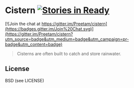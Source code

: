 Cistern [![Stories in Ready](https://badge.waffle.io/preetamjinka/cistern.png?label=ready&title=Ready)](https://waffle.io/preetamjinka/cistern)
===

[![Join the chat at https://gitter.im/Preetam/cistern](https://badges.gitter.im/Join%20Chat.svg)](https://gitter.im/Preetam/cistern?utm_source=badge&utm_medium=badge&utm_campaign=pr-badge&utm_content=badge)
> Cisterns are often built to catch and store rainwater.

License
---
BSD (see LICENSE)

